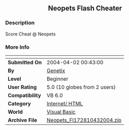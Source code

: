 ﻿<div align="center">

## Neopets Flash Cheater


</div>

### Description

Score Cheat @ Neopets
 
### More Info
 


<span>             |<span>
---                |---
**Submitted On**   |2004-04-02 00:43:00
**By**             |[Genetix](https://github.com/Planet-Source-Code/PSCIndex/blob/master/ByAuthor/genetix.md)
**Level**          |Beginner
**User Rating**    |5.0 (10 globes from 2 users)
**Compatibility**  |VB 6\.0
**Category**       |[Internet/ HTML](https://github.com/Planet-Source-Code/PSCIndex/blob/master/ByCategory/internet-html__1-34.md)
**World**          |[Visual Basic](https://github.com/Planet-Source-Code/PSCIndex/blob/master/ByWorld/visual-basic.md)
**Archive File**   |[Neopets\_Fl172810432004\.zip](https://github.com/Planet-Source-Code/genetix-neopets-flash-cheater__1-52843/archive/master.zip)








